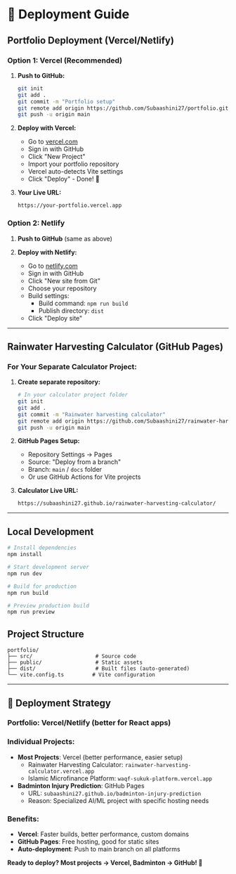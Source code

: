 # 🚀 Deployment Guide

## Portfolio Deployment (Vercel/Netlify)

### Option 1: Vercel (Recommended)

1. **Push to GitHub:**
   ```bash
   git init
   git add .
   git commit -m "Portfolio setup"
   git remote add origin https://github.com/Subaashini27/portfolio.git
   git push -u origin main
   ```

2. **Deploy with Vercel:**
   - Go to [vercel.com](https://vercel.com)
   - Sign in with GitHub
   - Click "New Project"
   - Import your portfolio repository
   - Vercel auto-detects Vite settings
   - Click "Deploy" - Done! 🎉

3. **Your Live URL:**
   ```
   https://your-portfolio.vercel.app
   ```

### Option 2: Netlify

1. **Push to GitHub** (same as above)

2. **Deploy with Netlify:**
   - Go to [netlify.com](https://netlify.com)
   - Sign in with GitHub
   - Click "New site from Git"
   - Choose your repository
   - Build settings:
     - Build command: `npm run build`
     - Publish directory: `dist`
   - Click "Deploy site"

---

## Rainwater Harvesting Calculator (GitHub Pages)

### For Your Separate Calculator Project:

1. **Create separate repository:**
   ```bash
   # In your calculator project folder
   git init
   git add .
   git commit -m "Rainwater harvesting calculator"
   git remote add origin https://github.com/Subaashini27/rainwater-harvesting-calculator.git
   git push -u origin main
   ```

2. **GitHub Pages Setup:**
   - Repository Settings → Pages
   - Source: "Deploy from a branch"
   - Branch: `main` / `docs` folder
   - Or use GitHub Actions for Vite projects

3. **Calculator Live URL:**
   ```
   https://subaashini27.github.io/rainwater-harvesting-calculator/
   ```

---

## Local Development

```bash
# Install dependencies
npm install

# Start development server
npm run dev

# Build for production
npm run build

# Preview production build
npm run preview
```

## Project Structure
```
portfolio/
├── src/                    # Source code
├── public/                 # Static assets
├── dist/                   # Built files (auto-generated)
└── vite.config.ts         # Vite configuration
```

---

## 🎯 Deployment Strategy

### **Portfolio**: Vercel/Netlify (better for React apps)
### **Individual Projects**:
- **Most Projects**: Vercel (better performance, easier setup)
  - Rainwater Harvesting Calculator: `rainwater-harvesting-calculator.vercel.app`
  - Islamic Microfinance Platform: `waqf-sukuk-platform.vercel.app`
- **Badminton Injury Prediction**: GitHub Pages
  - URL: `subaashini27.github.io/badminton-injury-prediction`
  - Reason: Specialized AI/ML project with specific hosting needs

### **Benefits**:
- **Vercel**: Faster builds, better performance, custom domains
- **GitHub Pages**: Free hosting, good for static sites
- **Auto-deployment**: Push to main branch on all platforms

**Ready to deploy? Most projects → Vercel, Badminton → GitHub! 🚀**